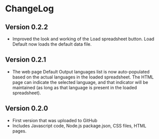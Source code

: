 # ChangeLog

## Version 0.2.2
  * Improved the look and working of the Load spreadsheet button. Load Default now loads
  the default data file.

## Version 0.2.1
  * The web page Default Output languages list is now auto-populated based on the actual
  languages in the loaded spreadsheet. The HTML page can indicate the selected language,
  and that indicator will be maintained (as long as that language is present in the
  loaded spreadsheet).

## Version 0.2.0
  * First version that was uploaded to GitHub
  * Includes Javascript code, Node.js package.json, CSS files, HTML pages.
